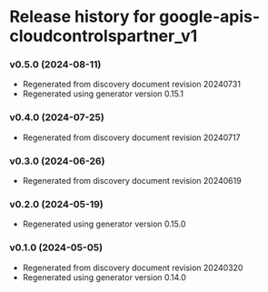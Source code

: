 # Release history for google-apis-cloudcontrolspartner_v1

### v0.5.0 (2024-08-11)

* Regenerated from discovery document revision 20240731
* Regenerated using generator version 0.15.1

### v0.4.0 (2024-07-25)

* Regenerated from discovery document revision 20240717

### v0.3.0 (2024-06-26)

* Regenerated from discovery document revision 20240619

### v0.2.0 (2024-05-19)

* Regenerated using generator version 0.15.0

### v0.1.0 (2024-05-05)

* Regenerated from discovery document revision 20240320
* Regenerated using generator version 0.14.0

